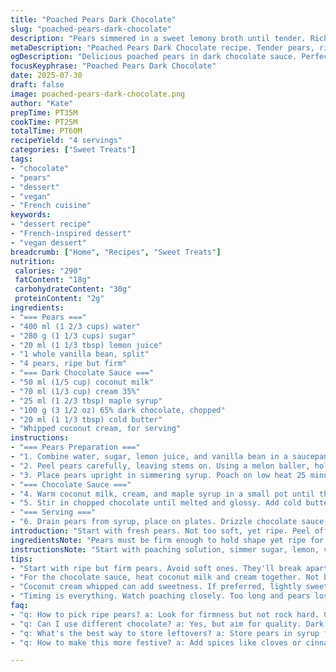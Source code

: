 ```yaml
---
title: "Poached Pears Dark Chocolate"
slug: "poached-pears-dark-chocolate"
description: "Pears simmered in a sweet lemony broth until tender. Rich dark chocolate sauce made creamy with coconut milk and butter. Pears peeled, cored carefully, keeping stems intact. Syrup infused with vanilla bean. Served with whipped coconut cream. A reimagined classic with subtle tropical hints. No nuts, gluten, or eggs. Simple, elegant dessert for four."
metaDescription: "Poached Pears Dark Chocolate recipe. Tender pears, rich chocolate sauce, and coconut cream. A classic reimagined with tropical hints. Simple dessert."
ogDescription: "Delicious poached pears in dark chocolate sauce. Perfect dessert for any occasion. A twist on a classic to delight your senses."
focusKeyphrase: "Poached Pears Dark Chocolate"
date: 2025-07-30
draft: false
image: poached-pears-dark-chocolate.png
author: "Kate"
prepTime: PT35M
cookTime: PT25M
totalTime: PT60M
recipeYield: "4 servings"
categories: ["Sweet Treats"]
tags:
- "chocolate"
- "pears"
- "dessert"
- "vegan"
- "French cuisine"
keywords:
- "dessert recipe"
- "French-inspired dessert"
- "vegan dessert"
breadcrumb: ["Home", "Recipes", "Sweet Treats"]
nutrition: 
 calories: "290"
 fatContent: "18g"
 carbohydrateContent: "30g"
 proteinContent: "2g"
ingredients:
- "=== Pears ==="
- "400 ml (1 2/3 cups) water"
- "280 g (1 1/3 cups) sugar"
- "20 ml (1 1/3 tbsp) lemon juice"
- "1 whole vanilla bean, split"
- "4 pears, ripe but firm"
- "=== Dark Chocolate Sauce ==="
- "50 ml (1/5 cup) coconut milk"
- "70 ml (1/3 cup) cream 35%"
- "25 ml (1 2/3 tbsp) maple syrup"
- "100 g (3 1/2 oz) 65% dark chocolate, chopped"
- "20 ml (1 1/3 tbsp) cold butter"
- "Whipped coconut cream, for serving"
instructions:
- "=== Pears Preparation ==="
- "1. Combine water, sugar, lemon juice, and vanilla bean in a saucepan. Heat until sugar dissolves and liquid starts simmering gently. Keep just under boil for 3 mins."
- "2. Peel pears carefully, leaving stems on. Using a melon baller, hollow out centers from the base without breaking the pears. Keep pears whole."
- "3. Place pears upright in simmering syrup. Poach on low heat 25 minutes or until pears yield to gentle pressure but are not mushy. Remove from heat. Cool pears in syrup to trap flavors."
- "=== Chocolate Sauce ==="
- "4. Warm coconut milk, cream, and maple syrup in a small pot until the syrup fully dissolves and mixture is hot but not boiling. Remove from heat."
- "5. Stir in chopped chocolate until melted and glossy. Add cold butter piecewise, stirring until combined and sauce is shiny."
- "=== Serving ==="
- "6. Drain pears from syrup, place on plates. Drizzle chocolate sauce generously over pears. Dollop whipped coconut cream or another dairy-free cream alternative alongside if desired."
introduction: "Start with fresh pears. Not too soft, yet ripe. Peel off skin but keep stems intact, a little rustic. Syrup sweetened lightly, zesty with lemon and warm vanilla bean scent drifting. Pears slowly bath in syrup, absorbing notes. Chocolate sauce dark and complex, no sugar overload, tempered with creamy coconut milk and butter for richness. Cold butter folded in, thickening, shining. Serve warm or chilled, sauce poured thickly, cream whipped with coconut milk for a surprise twist. No eggs, nuts, or gluten. Easy, with subtle tropical hints and a classic feel. A little fancy, but mostly simple. Forks ready."
ingredientsNote: "Pears must be firm enough to hold shape yet ripe for softness after poaching. Use a vanilla bean instead of plain vanilla extract to infuse syrup subtly, adding depth. Substituted some sugar for maple syrup in the chocolate sauce – less sharp, more mellow. Coconut milk replaces some cream for silky texture and a touch of tropical flavor, making sauce less dairy-heavy but still luxurious. Butter adds gloss and body. For whipped cream, coconut cream is a great dairy-free alternative, keeping dessert vegan-friendly if needed. Adjust lemon juice slightly to balance sweetness in syrup. Whole vanilla bean worth the effort for flavor."
instructionsNote: "Start with poaching solution, simmer sugar, lemon, vanilla bean gently. Pearl-like poaching for gentle cooking keeps pears intact. Melon baller or similar tool needed to core pears cleanly, base hollowed but pears remain whole — visual impact counts. Poach slowly, low heat, about 25 mins, watch firmness. Chocolate sauce made by warming liquids, careful not to boil cream-coconut mix. Remove from heat before adding chocolate, melted gradually, then cold butter added to thicken and shine without breaking sauce. Serve pears drained, plated simply, chocolate thickly drizzled, coconut cream on side or piped dollops. Timing matters, syrup cools with pears, flavor seeps. Best eaten same day or chilled overnight for deeper flavor."
tips:
- "Start with ripe but firm pears. Avoid soft ones. They'll break apart. Peel carefully, keep stems intact. It looks rustic but elegant. Balance syrup sweetness with lemon juice. Tweak it. Adjust to taste. Sweet, lemony, warm. Simmer gently. Watch for bubbles. Can overcook easily. Use a melon baller or small tool for hollowing. Keep pears steady. This impacts presentation. Simple but key."
- "For the chocolate sauce, heat coconut milk and cream together. Not boiling, just hot. This is crucial. Remove from heat before adding chocolate. Let it melt gradually. Stir until glossy. Butter makes it rich. Reinforce texture. Add in pieces to maintain shine and thickness. Don't rush it. Pour sauce generously over pears for dramatic effect. Less is not more here."
- "Coconut cream whipped can add sweetness. If preferred, lightly sweeten it. A touch of cinnamon can elevate flavor. Just a hint, not overpowering. Prepare pears in advance. Let syrup cool to enhance flavors. Best served fresh but can chill. Let flavors deepen overnight in the fridge. Reinforces taste. Keep serving simple for visual elegance."
- "Timing is everything. Watch poaching closely. Too long and pears lose shape. Stand firm but soft. The syrup cools as they poach, trapping flavors. Best served warm or chilled. Chocolate can be slightly bitter. Maple syrup helps balance this. Adds mellow flavor. Key ingredient to success. Don't skip quality chocolate. The richness matters significantly."
faq:
- "q: How to pick ripe pears? a: Look for firmness but not rock hard. Color should be even. Press gently near the stem. If slightly soft, it's ripe. Avoid bruises. They spoil faster. Aim for balance."
- "q: Can I use different chocolate? a: Yes, but aim for quality. Dark chocolate preferred for depth. Milk chocolate will change taste. Less rich. Consider. Adjust sweetness if changing."
- "q: What's the best way to store leftovers? a: Store pears in syrup first. Cover well. They last a couple of days. Chocolate sauce separate but can share fridge. Use within a week."
- "q: How to make this more festive? a: Add spices like cloves or cinnamon to syrup. Infuse deeper flavors. Consider garnishing with mint. Elevate plate visually. Warm serve is more inviting."

---
```

